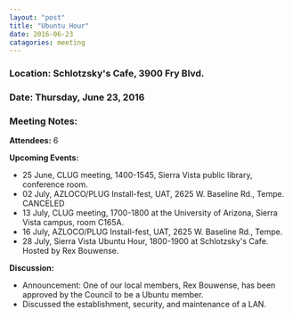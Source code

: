 ```yaml
---
layout: "post"
title: "Ubuntu Hour"
date: 2016-06-23
catagories: meeting
---
```


### Location: Schlotzsky's Cafe, 3900 Fry Blvd.

### Date: Thursday, June 23, 2016

### Meeting Notes:

**Attendees:** 6

**Upcoming Events:**

 * 25 June, CLUG meeting, 1400-1545, Sierra Vista public library, conference room.
 * 02 July, AZLOCO/PLUG Install-fest, UAT, 2625 W. Baseline Rd., Tempe.  CANCELED
 * 13 July,  CLUG meeting, 1700-1800 at the University of Arizona, Sierra Vista campus, room C165A.
 * 16 July,  AZLOCO/PLUG Install-fest, UAT, 2625 W. Baseline Rd., Tempe.
 * 28 July,  Sierra Vista Ubuntu Hour, 1800-1900 at Schlotzsky's Cafe.  Hosted by Rex Bouwense.
 
**Discussion:**

 * Announcement:  One of our local members, Rex Bouwense, has been approved by the Council to be a Ubuntu member.
 * Discussed the establishment, security, and maintenance of a LAN.
 

